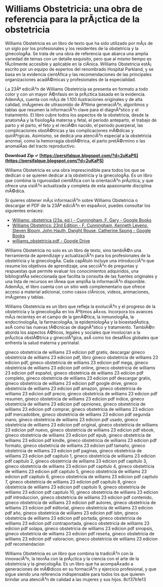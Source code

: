 
 
# Williams Obstetricia: una obra de referencia para la prÃ¡ctica de la obstetricia
 
Williams Obstetricia es un libro de texto que ha sido utilizado por mÃ¡s de un siglo por los profesionales y los residentes de la obstetricia y la ginecologÃ­a. Se trata de una obra de referencia que abarca una amplia variedad de temas con un detalle exquisito, pero que al mismo tiempo es fÃ¡cilmente accesible y aplicable en la clÃ­nica. Williams Obstetricia estÃ¡ escrito por un equipo de expertos del renombrado Hospital Parkland, y se basa en la evidencia cientÃ­fica y las recomendaciones de las principales organizaciones acadÃ©micas y profesionales de la especialidad.
 
La 23Âª ediciÃ³n de Williams Obstetricia se presenta en formato a todo color y con un mayor Ã©nfasis en la prÃ¡ctica basada en la evidencia. AdemÃ¡s, cuenta con mÃ¡s de 1.100 ilustraciones originales y de alta calidad, imÃ¡genes de ultrasonido de Ãºltima generaciÃ³n, algoritmos y tablas que resumen la informaciÃ³n clave para el diagnÃ³stico y el tratamiento. El libro cubre todos los aspectos de la obstetricia, desde la anatomÃ­a y la fisiologÃ­a materna y fetal, el periodo anteparto, el trabajo de parto y el parto, el feto y el reciÃ©n nacido, el periodo puerperal, las complicaciones obstÃ©tricas y las complicaciones mÃ©dicas y quirÃºrgicas. Asimismo, se dedica una atenciÃ³n especial a la obstetricia anormal, como la hemorragia obstÃ©trica, el parto pretÃ©rmino o las anomalÃ­as del tracto reproductivo.
 
**Download Zip ✓ [https://persifalque.blogspot.com/?d=2uKaPS](https://persifalque.blogspot.com/?d=2uKaPS)**


 
Williams Obstetricia es una obra imprescindible para todos los que se dedican o se quieren dedicar a la obstetricia y la ginecologÃ­a. Es un libro que combina la rigurosidad cientÃ­fica con la orientaciÃ³n prÃ¡ctica, y que ofrece una visiÃ³n actualizada y completa de esta apasionante disciplina mÃ©dica.
 
Si quieres obtener mÃ¡s informaciÃ³n sobre Williams Obstetricia o descargar el PDF de la 23Âª ediciÃ³n en espaÃ±ol, puedes consultar los siguientes enlaces:
 
- [Williams: obstetrica (23a. ed.) - Cunningham, F. Gary - Google Books](https://books.google.com/books/about/Williams_obstetrica_23a_ed.html?id=DVSGBwAAQBAJ)
- [Williams Obstetrics: 23rd Edition - F. Cunningham, Kenneth Leveno, Steven Bloom, John Hauth, Dwight Rouse, Catherine Spong - Google Books](https://books.google.com/books/about/Williams_Obstetrics_23rd_Edition.html?id=uVHgx1JBomQC)
- [williams\_obstetricia.pdf - Google Drive](https://docs.google.com/file/d/0B2X6oL0Mz6DsMGF3d0xZcG1LdUU/edit?usp=sharing)

Williams Obstetricia no solo es un libro de texto, sino tambiÃ©n una herramienta de aprendizaje y actualizaciÃ³n para los profesionales de la obstetricia y la ginecologÃ­a. Cada capÃ­tulo incluye una introducciÃ³n que resume los objetivos de aprendizaje, una secciÃ³n de preguntas y respuestas que permite evaluar los conocimientos adquiridos, una bibliografÃ­a seleccionada que facilita la consulta de las fuentes originales y una lista de recursos en lÃ­nea que amplÃ­a la informaciÃ³n disponible. AdemÃ¡s, el libro cuenta con un sitio web complementario que ofrece acceso a material adicional, como casos clÃ­nicos, videos, animaciones, imÃ¡genes y tablas.
 
Williams Obstetricia es un libro que refleja la evoluciÃ³n y el progreso de la obstetricia y la ginecologÃ­a en los Ãºltimos aÃ±os. Incorpora los avances mÃ¡s recientes en el campo de la genÃ©tica, la inmunologÃ­a, la endocrinologÃ­a, la farmacologÃ­a, la epidemiologÃ­a y la bioestadÃ­stica, asÃ­ como las nuevas tÃ©cnicas de diagnÃ³stico y tratamiento. TambiÃ©n aborda los aspectos Ã©ticos, legales y sociales que involucran a la prÃ¡ctica obstÃ©trica y ginecolÃ³gica, asÃ­ como los desafÃ­os globales que enfrenta la salud materna y perinatal.
 
gineco obstetricia de williams 23 edicion pdf gratis,  descargar gineco obstetricia de williams 23 edicion pdf,  libro gineco obstetricia de williams 23 edicion pdf,  gineco obstetricia de williams 23 edicion pdf mega,  gineco obstetricia de williams 23 edicion pdf online,  gineco obstetricia de williams 23 edicion pdf español,  gineco obstetricia de williams 23 edicion pdf completo,  gineco obstetricia de williams 23 edicion pdf descargar gratis,  gineco obstetricia de williams 23 edicion pdf google drive,  gineco obstetricia de williams 23 edicion pdf amazon,  gineco obstetricia de williams 23 edicion pdf precio,  gineco obstetricia de williams 23 edicion pdf resumen,  gineco obstetricia de williams 23 edicion pdf indice,  gineco obstetricia de williams 23 edicion pdf opiniones,  gineco obstetricia de williams 23 edicion pdf comprar,  gineco obstetricia de williams 23 edicion pdf mercadolibre,  gineco obstetricia de williams 23 edicion pdf segunda mano,  gineco obstetricia de williams 23 edicion pdf usado,  gineco obstetricia de williams 23 edicion pdf original,  gineco obstetricia de williams 23 edicion pdf nuevo,  gineco obstetricia de williams 23 edicion pdf ebook,  gineco obstetricia de williams 23 edicion pdf epub,  gineco obstetricia de williams 23 edicion pdf kindle,  gineco obstetricia de williams 23 edicion pdf formato,  gineco obstetricia de williams 23 edicion pdf tamaño,  gineco obstetricia de williams 23 edicion pdf paginas,  gineco obstetricia de williams 23 edicion pdf capitulo 1,  gineco obstetricia de williams 23 edicion pdf capitulo 2,  gineco obstetricia de williams 23 edicion pdf capitulo 3,  gineco obstetricia de williams 23 edicion pdf capitulo 4,  gineco obstetricia de williams 23 edicion pdf capitulo 5,  gineco obstetricia de williams 23 edicion pdf capitulo 6,  gineco obstetricia de williams 23 edicion pdf capitulo 7,  gineco obstetricia de williams 23 edicion pdf capitulo 8,  gineco obstetricia de williams 23 edicion pdf capitulo 9,  gineco obstetricia de williams 23 edicion pdf capitulo 10,  gineco obstetricia de williams 23 edicion pdf introduccion,  gineco obstetricia de williams 23 edicion pdf contenido,  gineco obstetricia de williams 23 edicion pdf autores,  gineco obstetricia de williams 23 edicion pdf editorial,  gineco obstetricia de williams 23 edicion pdf año,  gineco obstetricia de williams 23 edicion pdf isbn,  gineco obstetricia de williams 23 edicion pdf portada,  gineco obstetricia de williams 23 edicion pdf contraportada,  gineco obstetricia de williams 23 edicion pdf solapa,  gineco obstetricia de williams 23 edicion pdf sinopsis,  gineco obstetricia de williams 23 edicion pdf reseña,  gineco obstetricia de williams 23 edicion pdf valoracion,  gineco obstetricia de williams 23 edicion pdf recomendacion
 
Williams Obstetricia es un libro que combina la tradiciÃ³n con la innovaciÃ³n, la teorÃ­a con la prÃ¡ctica y la ciencia con el arte de la obstetricia y la ginecologÃ­a. Es un libro que ha acompaÃ±ado a generaciones de mÃ©dicos en su formaciÃ³n y ejercicio profesional, y que sigue siendo una referencia indispensable para todos los que quieren brindar una atenciÃ³n de calidad a las mujeres y sus hijos.
 8cf37b1e13
 
